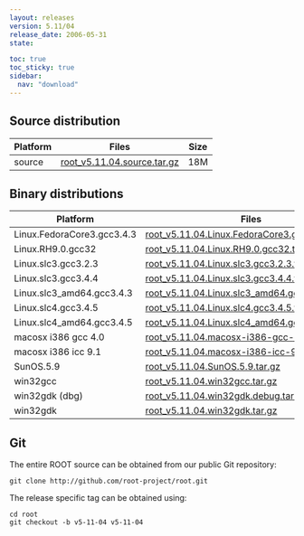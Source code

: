 ```yaml
---
layout: releases
version: 5.11/04
release_date: 2006-05-31
state:

toc: true
toc_sticky: true
sidebar:
  nav: "download"
---
```



## Source distribution

| Platform       | Files | Size |
|-----------|-------|-----|
| source | [root_v5.11.04.source.tar.gz](https://root.cern.ch/download/root_v5.11.04.source.tar.gz) |  18M |


## Binary distributions

| Platform       | Files | Size |
|-----------|-------|-----|
| Linux.FedoraCore3.gcc3.4.3 | [root_v5.11.04.Linux.FedoraCore3.gcc3.4.3.tar.gz](https://root.cern.ch/download/root_v5.11.04.Linux.FedoraCore3.gcc3.4.3.tar.gz) |  34M |
| Linux.RH9.0.gcc32 | [root_v5.11.04.Linux.RH9.0.gcc32.tar.gz](https://root.cern.ch/download/root_v5.11.04.Linux.RH9.0.gcc32.tar.gz) |  38M |
| Linux.slc3.gcc3.2.3 | [root_v5.11.04.Linux.slc3.gcc3.2.3.tar.gz](https://root.cern.ch/download/root_v5.11.04.Linux.slc3.gcc3.2.3.tar.gz) |  34M |
| Linux.slc3.gcc3.4.4 | [root_v5.11.04.Linux.slc3.gcc3.4.4.tar.gz](https://root.cern.ch/download/root_v5.11.04.Linux.slc3.gcc3.4.4.tar.gz) |  32M |
| Linux.slc3_amd64.gcc3.4.3 | [root_v5.11.04.Linux.slc3_amd64.gcc3.4.3.tar.gz](https://root.cern.ch/download/root_v5.11.04.Linux.slc3_amd64.gcc3.4.3.tar.gz) |  39M |
| Linux.slc4.gcc3.4.5 | [root_v5.11.04.Linux.slc4.gcc3.4.5.tar.gz](https://root.cern.ch/download/root_v5.11.04.Linux.slc4.gcc3.4.5.tar.gz) |  32M |
| Linux.slc4_amd64.gcc3.4.5 | [root_v5.11.04.Linux.slc4_amd64.gcc3.4.5.tar.gz](https://root.cern.ch/download/root_v5.11.04.Linux.slc4_amd64.gcc3.4.5.tar.gz) |  32M |
| macosx i386 gcc 4.0 | [root_v5.11.04.macosx-i386-gcc-4.0.tar.gz](https://root.cern.ch/download/root_v5.11.04.macosx-i386-gcc-4.0.tar.gz) |  29M |
| macosx i386 icc 9.1 | [root_v5.11.04.macosx-i386-icc-9.1.tar.gz](https://root.cern.ch/download/root_v5.11.04.macosx-i386-icc-9.1.tar.gz) |  60M |
| SunOS.5.9 | [root_v5.11.04.SunOS.5.9.tar.gz](https://root.cern.ch/download/root_v5.11.04.SunOS.5.9.tar.gz) |  34M |
| win32gcc | [root_v5.11.04.win32gcc.tar.gz](https://root.cern.ch/download/root_v5.11.04.win32gcc.tar.gz) |  32M |
| win32gdk (dbg) | [root_v5.11.04.win32gdk.debug.tar.gz](https://root.cern.ch/download/root_v5.11.04.win32gdk.debug.tar.gz) |  59M |
| win32gdk | [root_v5.11.04.win32gdk.tar.gz](https://root.cern.ch/download/root_v5.11.04.win32gdk.tar.gz) |  38M |


## Git
The entire ROOT source can be obtained from our public Git repository:

~~~
git clone http://github.com/root-project/root.git
~~~
The release specific tag can be obtained using:
~~~
cd root
git checkout -b v5-11-04 v5-11-04
~~~

